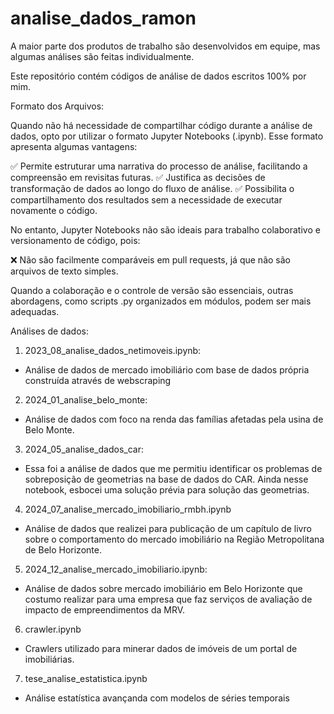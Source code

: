 # analise_dados_ramon

A maior parte dos produtos de trabalho são desenvolvidos em equipe, mas algumas análises são feitas individualmente.

Este repositório contém códigos de análise de dados escritos 100% por mim.

Formato dos Arquivos:

Quando não há necessidade de compartilhar código durante a análise de dados, opto por utilizar o formato Jupyter Notebooks (.ipynb). Esse formato apresenta algumas vantagens:

✅ Permite estruturar uma narrativa do processo de análise, facilitando a compreensão em revisitas futuras.
✅ Justifica as decisões de transformação de dados ao longo do fluxo de análise.
✅ Possibilita o compartilhamento dos resultados sem a necessidade de executar novamente o código.

No entanto, Jupyter Notebooks não são ideais para trabalho colaborativo e versionamento de código, pois:

❌ Não são facilmente comparáveis em pull requests, já que não são arquivos de texto simples.

Quando a colaboração e o controle de versão são essenciais, outras abordagens, como scripts .py organizados em módulos, podem ser mais adequadas.

Análises de dados:

1) 2023_08_analise_dados_netimoveis.ipynb:
- Análise de dados de mercado imobiliário com base de dados própria construída através de webscraping

2) 2024_01_analise_belo_monte:
- Análise de dados com foco na renda das famílias afetadas pela usina de Belo Monte. 

3) 2024_05_analise_dados_car: 
- Essa foi a análise de dados que me permitiu identificar os problemas de sobreposição de geometrias na base de dados do CAR. Ainda nesse notebook, esbocei uma solução prévia para solução das geometrias.

4) 2024_07_analise_mercado_imobiliario_rmbh.ipynb
- Análise de dados que realizei para publicação de um capítulo de livro sobre o comportamento do mercado imobiliário na Região Metropolitana de Belo Horizonte.

5) 2024_12_analise_mercado_imobiliario.ipynb: 
- Análise de dados sobre mercado imobiliário em Belo Horizonte que costumo realizar para uma empresa que faz serviços de avaliação de impacto de empreendimentos da MRV.

6) crawler.ipynb
- Crawlers utilizado para minerar dados de imóveis de um portal de imobiliárias.

7) tese_analise_estatistica.ipynb
- Análise estatística avançanda com modelos de séries temporais

